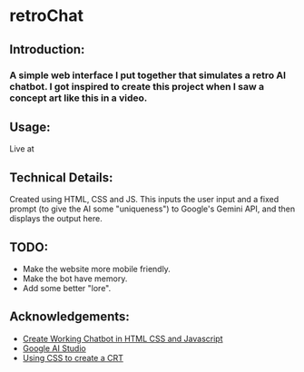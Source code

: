 # retroChat

## Introduction:
### A simple web interface I put together that simulates a retro AI chatbot. I got inspired to create this project when I saw a concept art like this in a video.

## Usage:
Live at 

## Technical Details:
Created using HTML, CSS and JS. This inputs the user input and a fixed prompt (to give the AI some "uniqueness") to Google's Gemini API, and then displays the output here.

## TODO:
- Make the website more mobile friendly.
- Make the bot have memory.
- Add some better "lore".

## Acknowledgements:
- [Create Working Chatbot in HTML CSS and Javascript](https://www.youtube.com/watch?v=Bv8FORu-ACA&pp=ygUiaG93IHRvIGNyZWF0ZSBhIGFpIGNoYXRib3Qgd2Vic2l0ZQ%3D%3D)
- [Google AI Studio](https://ai.google.dev/)
- [Using CSS to create a CRT](https://aleclownes.com/2017/02/01/crt-display.html)